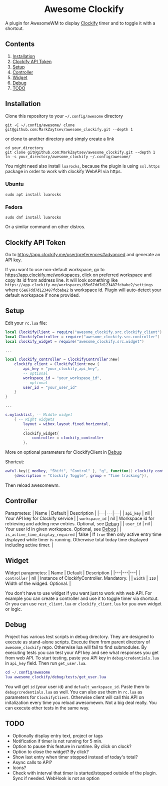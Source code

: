 <div align="center">
    <h1>Awesome Clockify</h1>
</div>

A plugin for AwesomeWM to display [Clockify](https://clockify.me) timer and to toggle it with a shortcut.

## Contents ##
1. [Installation](#installation)
2. [Clockify API Token](#clockify_token)
3. [Setup](#setup)
4. [Controller](#controller)
5. [Widget](#widget)
6. [Debug](#debug)
7. [TODO](#todo)

<a name="installation"></a>
## Installation ##

Clone this repository to your `~/.config/awesome` directory 
```
git -C ~/.config/awesome/ clone git@github.com:MarkZaytsev/awesome_clockify.git --depth 1 
```
or clone to another directory and simply create a link
```
cd your_directory
git clone git@github.com:MarkZaytsev/awesome_clockify.git --depth 1 
ln -s your_directory/awesome_clockify ~/.config/awesome/
```
You might need also install `luarocks`, because the plugin is using `ssl.https` package in order to work with clockify WebAPI via https.
### Ubuntu
```
sudo apt install luarocks
```
### Fedora
```
sudo dnf install luarocks
```
Or a similar command on other distros.
<a name="clockify_token"></a>
## Clockify API Token ##
Go to https://app.clockify.me/user/preferences#advanced and generate an API key.

If you want to use non-default workspace, go to https://app.clockify.me/workspaces, click on preferred workspace and copy its id from address line.
It will look something like `https://app.clockify.me/workspaces/65e67dd7d123487fcbabe2/settings` where `65e67dd7d123487fcbabe2` is workspace id. Plugin will auto-detect your default workspace if none provided.

<a name="setup"></a>
## Setup ##
Edit your `rc.lua` file:
```lua
local ClockifyClient = require("awesome_clockify.src.clockify_client")
local ClockifyController = require("awesome_clockify.src.controller")
local clockify_widget = require("awesome_clockify.src.widget")

...

local clockify_controller = ClockifyController:new{
    clockify_client = ClockifyClient:new {
        api_key = "your_clockify_api_key",
        -- optional
        workspace_id = "your_workspase_id",
        -- optional
        user_id = "your_user_id"
    }
}

...

s.mytasklist, -- Middle widget
	{ -- Right widgets
    	layout = wibox.layout.fixed.horizontal,
        ...
        clockify_widget{
            controller = clockify_controller
        },
```
More on optional parameters for ClockifyClient in [Debug](#debug)

Shortcut:
```lua
awful.key({ modkey, "Shift", "Control" }, "g", function() clockify_controller:toggle_timer() end,
	{description = "Clockify Toggle", group = "Time tracking"}),
```

Then reload awesomewm.
<a name="controller"></a>
## Controller ##
Parapmetes:
| Name | Default | Description |
|---|---|---|
| `api_key` | nil | Your API key for Clockify service |
| `workspace_id` | nil | Workspace id for retrieving and adding new entries. Optional, see [Debug](#debug) |
| `user_id` | nil | Your user id in given workspace. Optional, see [Debug](#debug) |
| `is_active_time_display_required` | false | If `true` then only active entry time displayed while timer is running. Otherwise total today time displayed including active timer. |
<a name="widget"></a>
## Widget ##
Widget parapmetes:
| Name | Default | Description |
|---|---|---|
| `controller` | nil | Instance of ClockifyController. Mandatory. |
| `width` | `110` | Width of the widged. Optional. |

You don't have to use widget if you want just to work with web API. For example you can create a controller and use it to toggle timer via shortcut. Or you can use `rest_client.lua` or `clockify_client.lua` for you own widget or logic.
<a name="debug"></a>
## Debug ##
Project has various test scripts in debug directory. They are designed to execute as stand-alone scripts. Execute them from parent directory of `awesome_clockify` repo. Otherwise lua will fail to find submodules. By executing tests you can test your API key and see what responses you get from web API.
To start testing, paste you API key in `debug/credentials.lua` in `api_key` field. Then run `get_user.lua`.

```lua
cd ~/.config/awesome
lua awesome_clockify/debug/tests/get_user.lua
```
You will get `id` (your user id) and `default_workspace_id`. Paste them to `debug/credentials.lua` as well.
You can also use them in `rc.lua` as parameters for `ClockifyClient`. Otherwise client will call this API on initalization every time you reload awesomewm. Not a big deal really.
You can execute other tests in the same way.
<a name="todo"></a>
## TODO ##
- Optionally display entry text, project or tags
- Notification if timer is not running for 5 min.
- Option to pause this feature in runtime. By click on clock?
- Option to close the widget? By click?
- Show last entry when timer stopped instead of today's total?
- Async calls to API?
- Icons?
- Check with interval that timer is started/stopped outside of the plugin. Sync if needed. WebHook is not an option

